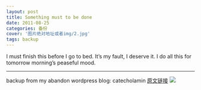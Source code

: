 ```yaml
---
layout: post
title: Something must to be done
date: 2011-08-25
categories: 备份
cover: '图片绝对地址或者img/2.jpg'
tags: backup
---
```


I must finish this before I go to bed. It’s my fault, I deserve it. I do all this for tomorrow morning’s peaseful mood.

----

backup from my abandon wordpress blog: catecholamin  [原文链接]()
![](https://catecholamin.wordpress.com/2011/08/25/something-must-to-do/)
